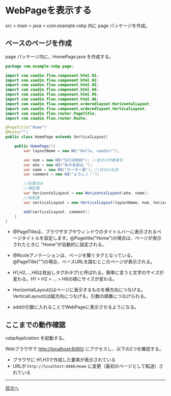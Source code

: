 # WebPageを表示する

src > main > java > com.example.vsbp 内に page パッケージを作成。

## ベースのページを作成
page パッケージ内に、HomePage.java を作成する。

```java
package com.example.vsbp.page;

import com.vaadin.flow.component.html.H1;
import com.vaadin.flow.component.html.H2;
import com.vaadin.flow.component.html.H3;
import com.vaadin.flow.component.html.H4;
import com.vaadin.flow.component.html.H5;
import com.vaadin.flow.component.html.H6;
import com.vaadin.flow.component.orderedlayout.HorizontalLayout;
import com.vaadin.flow.component.orderedlayout.VerticalLayout;
import com.vaadin.flow.router.PageTitle;
import com.vaadin.flow.router.Route;

@PageTitle("Home")
@Route("")
public class HomePage extends VerticalLayout{

    public HomePage(){
        var layoutName = new H1("Hello, vaadin!");

        var num = new H3("b2220000"); //自分の学籍番号
        var who = new H3("私の名前は ");
        var name = new H3("カーギー君"); //自分の名前
        var comment = new H3("よろしく！");

        //配置決め
        //横配置
        var horizontalLayout = new HorizontalLayout(who, name);
        //縦配置
        var verticalLayout = new VerticalLayout(layoutName, num, horizontalLayout);

        add(verticalLayout, comment);
    }
}
```

- @PageTitleは、ブラウザタブやウィンドウのタイトルバーに表示されるページタイトルを設定します。@Pagetitle("Home")の場合は、ページが表示されたときに "Home"が自動的に設定される。
- @Routeアノテーションは、ページを繋ぐタグとなっている。@PageTitle("")の場合、ベースURLを踏むとこのページが表示される。

- H1,H2,…,H6は見出しタグ(hタグ)と呼ばれる。簡単に言うと文字のサイズが変わる。H1 > H2 > … > H6の順にサイズが変わる。
- HorizontalLayout()はページに表示するものを横方向につなげる。VerticalLayout()は縦方向につなげる。引数の順番につなげられる。
- addの引数に入れることでWebPageに表示させるようになる。


## ここまでの動作確認

vsbpApplciation を起動する。

Webブラウザで [http://localhost:8080/](http://localhost:8080/) にアクセスし、以下の2つを確認する。

- ブラウザに H1,H3で作成した要素が表示されている
- URLが `http://localhost:8080/Home` に変更（最初のページとして転送）されている

----

[目次へ](..)
